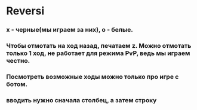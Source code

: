 # Reversi

### x - черные(мы играем за них), о - белые.
### Чтобы отмотать на ход назад, печатаем z. Можно отмотать только 1 ход, не работает для режима PvP, ведь мы играем честно.
### Посмотреть возможные ходы можно только про игре с ботом.
### вводить нужно сначала столбец, а затем строку
